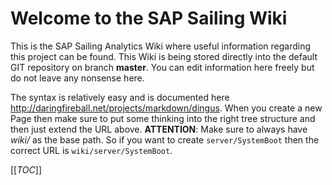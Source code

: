 # Welcome to the SAP Sailing Wiki

This is the SAP Sailing Analytics Wiki where useful information regarding this project can be found. This Wiki is being stored directly into the default GIT repository on branch **master**. You can edit information here freely but do not leave any nonsense here.

The syntax is relatively easy and is documented here http://daringfireball.net/projects/markdown/dingus. When you create a new Page then make sure to put some thinking into the right tree structure and then just extend the URL above. **ATTENTION**: Make sure to always have _wiki/_ as the base path. So if you want to create `server/SystemBoot` then the correct URL is `wiki/server/SystemBoot`.

[[_TOC_]]